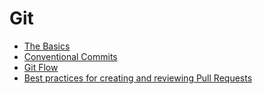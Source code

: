 # Git

- [The Basics](./the-basics.md)
- [Conventional Commits](./commits.md)
- [Git Flow](./git-flow.md)
- [Best practices for creating and reviewing Pull Requests](./pull-requests.md)
